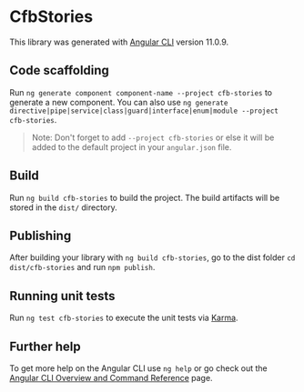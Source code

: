 # CfbStories

This library was generated with [Angular CLI](https://github.com/angular/angular-cli) version 11.0.9.

## Code scaffolding

Run `ng generate component component-name --project cfb-stories` to generate a new component. You can also use `ng generate directive|pipe|service|class|guard|interface|enum|module --project cfb-stories`.
> Note: Don't forget to add `--project cfb-stories` or else it will be added to the default project in your `angular.json` file. 

## Build

Run `ng build cfb-stories` to build the project. The build artifacts will be stored in the `dist/` directory.

## Publishing

After building your library with `ng build cfb-stories`, go to the dist folder `cd dist/cfb-stories` and run `npm publish`.

## Running unit tests

Run `ng test cfb-stories` to execute the unit tests via [Karma](https://karma-runner.github.io).

## Further help

To get more help on the Angular CLI use `ng help` or go check out the [Angular CLI Overview and Command Reference](https://angular.io/cli) page.
